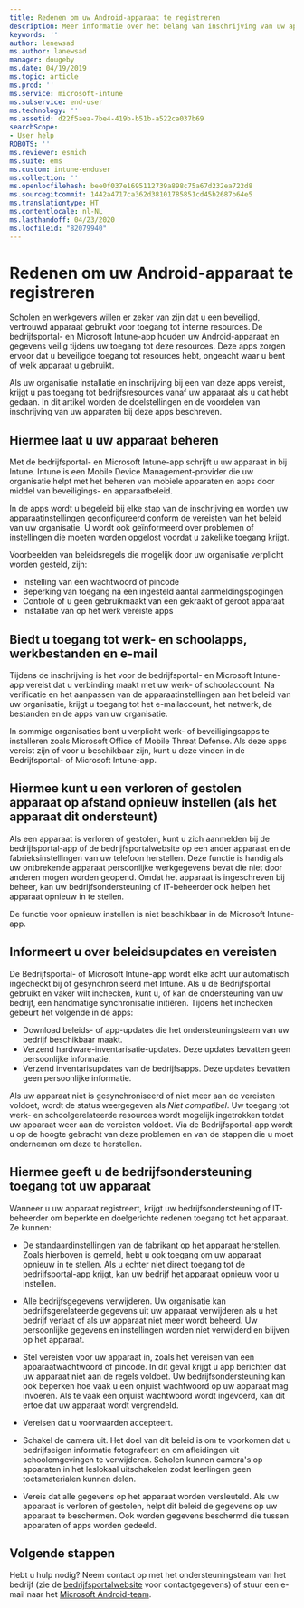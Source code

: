 ```yaml
---
title: Redenen om uw Android-apparaat te registreren
description: Meer informatie over het belang van inschrijving van uw apparaat bij Intune
keywords: ''
author: lenewsad
ms.author: lanewsad
manager: dougeby
ms.date: 04/19/2019
ms.topic: article
ms.prod: ''
ms.service: microsoft-intune
ms.subservice: end-user
ms.technology: ''
ms.assetid: d22f5aea-7be4-419b-b51b-a522ca037b69
searchScope:
- User help
ROBOTS: ''
ms.reviewer: esmich
ms.suite: ems
ms.custom: intune-enduser
ms.collection: ''
ms.openlocfilehash: bee0f037e1695112739a898c75a67d232ea722d8
ms.sourcegitcommit: 1442a4717ca362d38101785851cd45b2687b64e5
ms.translationtype: HT
ms.contentlocale: nl-NL
ms.lasthandoff: 04/23/2020
ms.locfileid: "82079940"
---
```

# <a name="why-enroll-your-android-device"></a>Redenen om uw Android-apparaat te registreren  

Scholen en werkgevers willen er zeker van zijn dat u een beveiligd, vertrouwd apparaat gebruikt voor toegang tot interne resources. De bedrijfsportal- en Microsoft Intune-app houden uw Android-apparaat en gegevens veilig tijdens uw toegang tot deze resources. Deze apps zorgen ervoor dat u beveiligde toegang tot resources hebt, ongeacht waar u bent of welk apparaat u gebruikt. 

Als uw organisatie installatie en inschrijving bij een van deze apps vereist, krijgt u pas toegang tot bedrijfsresources vanaf uw apparaat als u dat hebt gedaan. In dit artikel worden de doelstellingen en de voordelen van inschrijving van uw apparaten bij deze apps beschreven.  

## <a name="gets-your-device-managed"></a>Hiermee laat u uw apparaat beheren  
 Met de bedrijfsportal- en Microsoft Intune-app schrijft u uw apparaat in bij Intune.  Intune is een Mobile Device Management-provider die uw organisatie helpt met het beheren van mobiele apparaten en apps door middel van beveiligings- en apparaatbeleid. 

In de apps wordt u begeleid bij elke stap van de inschrijving en worden uw apparaatinstellingen geconfigureerd conform de vereisten van het beleid van uw organisatie. U wordt ook geïnformeerd over problemen of instellingen die moeten worden opgelost voordat u zakelijke toegang krijgt.  

Voorbeelden van beleidsregels die mogelijk door uw organisatie verplicht worden gesteld, zijn:  
* Instelling van een wachtwoord of pincode
* Beperking van toegang na een ingesteld aantal aanmeldingspogingen
* Controle of u geen gebruikmaakt van een gekraakt of geroot apparaat
* Installatie van op het werk vereiste apps  

## <a name="gives-you-access-to-work-and-school-apps-work-files-and-email"></a>Biedt u toegang tot werk- en schoolapps, werkbestanden en e-mail  
Tijdens de inschrijving is het voor de bedrijfsportal- en Microsoft Intune-app vereist dat u verbinding maakt met uw werk- of schoolaccount.  Na verificatie en het aanpassen van de apparaatinstellingen aan het beleid van uw organisatie, krijgt u toegang tot het e-mailaccount, het netwerk, de bestanden en de apps van uw organisatie.  

In sommige organisaties bent u verplicht werk- of beveiligingsapps te installeren zoals Microsoft Office of Mobile Threat Defense. Als deze apps vereist zijn of voor u beschikbaar zijn, kunt u deze vinden in de Bedrijfsportal- of Microsoft Intune-app.

## <a name="lets-you-remotely-reset-a-lost-or-stolen-device-if-device-supports-it"></a>Hiermee kunt u een verloren of gestolen apparaat op afstand opnieuw instellen (als het apparaat dit ondersteunt)
Als een apparaat is verloren of gestolen, kunt u zich aanmelden bij de bedrijfsportal-app of de bedrijfsportalwebsite op een ander apparaat en de fabrieksinstellingen van uw telefoon herstellen. Deze functie is handig als uw ontbrekende apparaat persoonlijke werkgegevens bevat die niet door anderen mogen worden geopend. Omdat het apparaat is ingeschreven bij beheer, kan uw bedrijfsondersteuning of IT-beheerder ook helpen het apparaat opnieuw in te stellen.  

De functie voor opnieuw instellen is niet beschikbaar in de Microsoft Intune-app.  

## <a name="notifies-you-of-policy-updates-and-requirements"></a>Informeert u over beleidsupdates en vereisten
De Bedrijfsportal- of Microsoft Intune-app wordt elke acht uur automatisch ingecheckt bij of gesynchroniseerd met Intune. Als u de Bedrijfsportal gebruikt en vaker wilt inchecken, kunt u, of kan de ondersteuning van uw bedrijf, een handmatige synchronisatie initiëren. Tijdens het inchecken gebeurt het volgende in de apps:  

* Download beleids- of app-updates die het ondersteuningsteam van uw bedrijf beschikbaar maakt.  
* Verzend hardware-inventarisatie-updates. Deze updates bevatten geen persoonlijke informatie.  
* Verzend inventarisupdates van de bedrijfsapps. Deze updates bevatten geen persoonlijke informatie.  

Als uw apparaat niet is gesynchroniseerd of niet meer aan de vereisten voldoet, wordt de status weergegeven als *Niet compatibel*. Uw toegang tot werk- en schoolgerelateerde resources wordt mogelijk ingetrokken totdat uw apparaat weer aan de vereisten voldoet. Via de Bedrijfsportal-app wordt u op de hoogte gebracht van deze problemen en van de stappen die u moet ondernemen om deze te herstellen.  


## <a name="permits-company-support-access-to-your-device"></a>Hiermee geeft u de bedrijfsondersteuning toegang tot uw apparaat
Wanneer u uw apparaat registreert, krijgt uw bedrijfsondersteuning of IT-beheerder om beperkte en doelgerichte redenen toegang tot het apparaat. Ze kunnen:  

* De standaardinstellingen van de fabrikant op het apparaat herstellen. Zoals hierboven is gemeld, hebt u ook toegang om uw apparaat opnieuw in te stellen. Als u echter niet direct toegang tot de bedrijfsportal-app krijgt, kan uw bedrijf het apparaat opnieuw voor u instellen.  

* Alle bedrijfsgegevens verwijderen. Uw organisatie kan bedrijfsgerelateerde gegevens uit uw apparaat verwijderen als u het bedrijf verlaat of als uw apparaat niet meer wordt beheerd. Uw persoonlijke gegevens en instellingen worden niet verwijderd en blijven op het apparaat.  

* Stel vereisten voor uw apparaat in, zoals het vereisen van een apparaatwachtwoord of pincode. In dit geval krijgt u app berichten dat uw apparaat niet aan de regels voldoet. Uw bedrijfsondersteuning kan ook beperken hoe vaak u een onjuist wachtwoord op uw apparaat mag invoeren. Als te vaak een onjuist wachtwoord wordt ingevoerd, kan dit ertoe dat uw apparaat wordt vergrendeld.  

* Vereisen dat u voorwaarden accepteert.  

* Schakel de camera uit. Het doel van dit beleid is om te voorkomen dat u bedrijfseigen informatie fotografeert en om afleidingen uit schoolomgevingen te verwijderen. Scholen kunnen camera's op apparaten in het leslokaal uitschakelen zodat leerlingen geen toetsmaterialen kunnen delen.  

* Vereis dat alle gegevens op het apparaat worden versleuteld. Als uw apparaat is verloren of gestolen, helpt dit beleid de gegevens op uw apparaat te beschermen. Ook worden gegevens beschermd die tussen apparaten of apps worden gedeeld. 

## <a name="next-steps"></a>Volgende stappen  

Hebt u hulp nodig? Neem contact op met het ondersteuningsteam van het bedrijf (zie de [bedrijfsportalwebsite](https://go.microsoft.com/fwlink/?linkid=2010980) voor contactgegevens) of stuur een e-mail naar het <a href="mailto:wintunedroidfbk@microsoft.com?subject=I'm having trouble installing the Company Portal app on my Android device&body=Describe the issue you're experiencing here.">Microsoft Android-team</a>.
